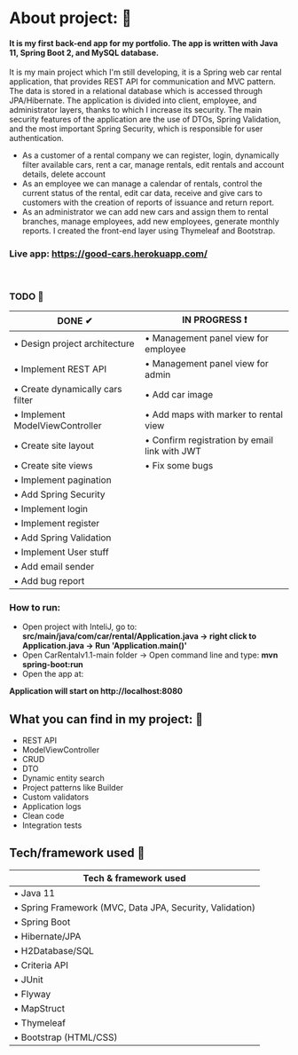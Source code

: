 # About project: :car:
#### It is my first back-end app for my portfolio. The app is written with Java 11, Spring Boot 2, and MySQL database.
It is my main project which I'm still developing, it is a Spring web car rental application, that provides REST API for communication and MVC pattern.
The data is stored in a relational database which is accessed through JPA/Hibernate. The application is divided into client, employee, and administrator layers, thanks to which I increase its security. The main security features of the application are the use of DTOs, Spring Validation, and the most important Spring Security, which is responsible for user authentication.
- As a customer of a rental company we can register, login, dynamically filter available cars, rent a car, manage rentals, edit rentals and account details, delete account
- As an employee we can manage a calendar of rentals, control the current status of the rental, edit car data, receive and give cars to customers with the creation of reports of issuance and return report.
- As an administrator we can add new cars and assign them to rental branches, manage employees, add new employees, generate monthly reports. I created the front-end layer using Thymeleaf and Bootstrap.

### Live app: https://good-cars.herokuapp.com/
<br>

### TODO 📌 
 <table class="table table-dark table-striped">
                        <thead>
                        <tr>
                          <th scope="col">DONE ✔</th>
                          <th scope="col">IN PROGRESS ❗</th>
                        </thead>
  <tbody>
                        <tr>
                          <td>• Design project architecture</td>
                          <td>• Management panel view for employee </td>
                        </tr>
                        <tr>
                          <td>• Implement REST API</td>
                          <td>• Management panel view for admin </td>
                        </tr>
    <tr>
                          <td>• Create dynamically cars filter</td>
                          <td>• Add car image </td>
                        </tr>
    <tr>
                          <td>• Implement ModelViewController</td>
                          <td>• Add maps with marker to rental view </td>
                        </tr>
    <tr>
                          <td>• Create site layout</td>
                          <td>• Confirm registration by email link with JWT </td>
                        </tr>
    <tr>
                          <td>• Create site views</td>
                          <td>• Fix some bugs </td>
                        </tr>
    <tr>
                          <td>• Implement pagination</td>
                          <td> </td>
                        </tr>
    <tr>
                          <td>• Add Spring Security</td>
                          <td> </td>
                        </tr>
    <tr>
                          <td>• Implement login</td>
                          <td> </td>
                        </tr>
    <tr>
                          <td>• Implement register</td>
                          <td> </td>
                        </tr>
    <tr>
                          <td>• Add Spring Validation</td>
                          <td> </td>
                        </tr>
    <tr>
                          <td>• Implement User stuff</td>
                          <td> </td>
                        </tr>
    <tr>
                          <td>• Add email sender</td>
                          <td> </td>
                        </tr>
    <tr>
                          <td>• Add bug report</td>
                          <td> </td>
                        </tr>
    </tbody>
                      </table>


### How to run:
- Open project with InteliJ, go to: **src/main/java/com/car/rental/Application.java -> right click to Application.java -> Run 'Application.main()'**
- Open CarRentalv1.1-main folder -> Open command line and type: **mvn spring-boot:run**
- Open the app at: 

**Application will start on http://localhost:8080**


## What you can find in my project: 🎉
- REST API
- ModelViewController
- CRUD
- DTO
- Dynamic entity search
- Project patterns like Builder
- Custom validators
- Application logs
- Clean code
- Integration tests


## Tech/framework used 🔧
<table class="table table-dark table-striped">
                        <thead>
                        <tr>
                          <th scope="col">Tech & framework used</th>
                        </tr>
                        </thead>
                        <tbody>
                        <tr>
                          <td>• Java 11</td>
                        </tr>
                        <tr>
                          <td>• Spring Framework (MVC, Data JPA, Security, Validation)</td>
                        </tr>
                        <tr>
                          <td>• Spring Boot</td>
                        </tr>
                        <tr>
                          <td>• Hibernate/JPA</td>
                        </tr>
                        <tr>
                          <td>• H2Database/SQL</td>
                        </tr>
                        <tr>
                          <td>• Criteria API</td>
                        </tr>
                        <tr>
                          <td>• JUnit</td>
                        </tr>
                        <tr>
                          <td>• Flyway</td>
                        </tr>
                        <tr>
                          <td>• MapStruct</td>
                        </tr>
                        <tr>
                          <td>• Thymeleaf</td>
                        </tr>
                        <tr>
                          <td>• Bootstrap (HTML/CSS)</td>
                        </tr>
                        </tbody>
                      </table>
